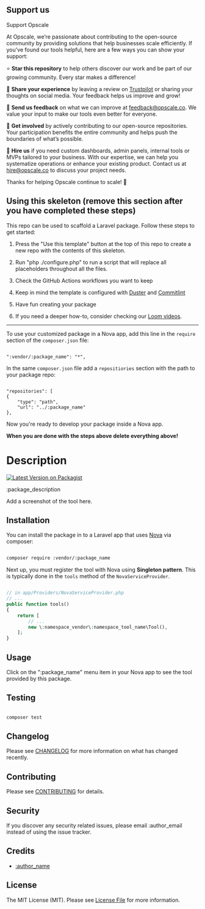 ## Support us

Support Opscale

At Opscale, we’re passionate about contributing to the open-source community by providing solutions that help businesses scale efficiently. If you’ve found our tools helpful, here are a few ways you can show your support:

⭐ **Star this repository** to help others discover our work and be part of our growing community. Every star makes a difference!

💬 **Share your experience** by leaving a review on [Trustpilot](https://www.trustpilot.com/review/opscale.co) or sharing your thoughts on social media. Your feedback helps us improve and grow!

📧 **Send us feedback** on what we can improve at [feedback@opscale.co](mailto:feedback@opscale.co). We value your input to make our tools even better for everyone.

🙏 **Get involved** by actively contributing to our open-source repositories. Your participation benefits the entire community and helps push the boundaries of what’s possible.

💼 **Hire us** if you need custom dashboards, admin panels, internal tools or MVPs tailored to your business. With our expertise, we can help you systematize operations or enhance your existing product. Contact us at hire@opscale.co to discuss your project needs.

Thanks for helping Opscale continue to scale! 🚀

<!--delete-->

## Using this skeleton (remove this section after you have completed these steps)

This repo can be used to scaffold a Laravel package. Follow these steps to get started:

1. Press the "Use this template" button at the top of this repo to create a new repo with the contents of this skeleton.

2. Run "php ./configure.php" to run a script that will replace all placeholders throughout all the files.

3. Check the GitHub Actions workflows you want to keep

4. Keep in mind the template is configured with [Duster](https://github.com/tighten/duster) and [Commitlint](https://commitlint.js.org/) 

5. Have fun creating your package

6. If you need a deeper how-to, consider checking our <a  href="https://loom.com/share/folder/00f6ef4e555c47e39df796340298e113">Loom videos</a>.

---

To use your customized package in a Nova app, add this line in the `require` section of the `composer.json` file:

```

":vendor/:package_name": "*",

```

In the same `composer.json` file add a `repositiories` section with the path to your package repo:

```

"repositories": [
{
    "type": "path",
    "url": "../:package_name"
},

```

Now you're ready to develop your package inside a Nova app.

**When you are done with the steps above delete everything above!**

<!--/delete-->

# Description

[![Latest Version on Packagist](https://img.shields.io/packagist/v/:vendor/:package_name.svg?style=flat-square)](https://packagist.org/packages/:vendor/:package_name)

:package_description

Add a screenshot of the tool here.

## Installation

You can install the package in to a Laravel app that uses [Nova](https://nova.laravel.com) via composer:

```bash

composer require :vendor/:package_name

```

Next up, you must register the tool with Nova using **Singleton pattern**. This is typically done in the `tools` method of the `NovaServiceProvider`.

```php

// in app/Providers/NovaServiceProvider.php
// ...
public function tools()
{
    return [
        // ...
        new \:namespace_vendor\:namespace_tool_name\Tool(),
    ];
}

```

## Usage

Click on the ":package_name" menu item in your Nova app to see the tool provided by this package.

## Testing

``` bash

composer test

```

## Changelog

Please see [CHANGELOG](CHANGELOG.md) for more information on what has changed recently.

## Contributing

Please see [CONTRIBUTING](https://github.com/opscale-co/.github/blob/main/CONTRIBUTING.md) for details.

## Security

If you discover any security related issues, please email :author_email instead of using the issue tracker.

## Credits

- [:author_name](https://github.com/:author_username)

## License

The MIT License (MIT). Please see [License File](LICENSE.md) for more information.